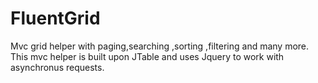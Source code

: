 # FluentGrid
Mvc grid helper with paging,searching ,sorting ,filtering and many more. This mvc helper is built upon JTable and uses Jquery to work with asynchronus requests.  
